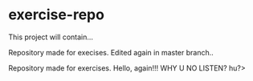# exercise-repo

This project will contain...

Repository made for execises.
Edited again in master branch..

Repository made for exercises.
Hello, again!!!
WHY U NO LISTEN?
hu?>


